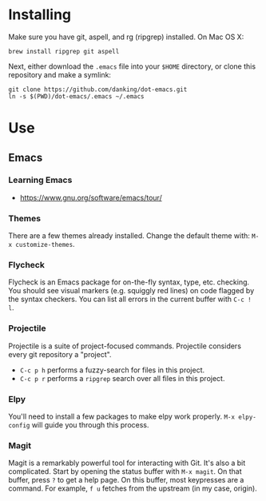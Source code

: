 # Installing

Make sure you have git, aspell, and rg (ripgrep) installed. On Mac OS X:
```
brew install ripgrep git aspell
```

Next, either download the `.emacs` file into your `$HOME` directory, or clone this repository and make a
symlink:
```
git clone https://github.com/danking/dot-emacs.git
ln -s $(PWD)/dot-emacs/.emacs ~/.emacs
```

# Use
## Emacs
### Learning Emacs
- https://www.gnu.org/software/emacs/tour/

### Themes
There are a few themes already installed. Change the default theme with: `M-x customize-themes`.

### Flycheck
Flycheck is an Emacs package for on-the-fly syntax, type, etc. checking. You should see visual
markers (e.g. squiggly red lines) on code flagged by the syntax checkers. You can list all errors in
the current buffer with `C-c ! l`.

### Projectile
Projectile is a suite of project-focused commands. Projectile considers every git repository a
"project".

- `C-c p h` performs a fuzzy-search for files in this project.
- `C-c p r` performs a `ripgrep` search over all files in this project.

### Elpy
You'll need to install a few packages to make elpy work properly. `M-x elpy-config` will guide you
through this process.

### Magit
Magit is a remarkably powerful tool for interacting with Git. It's also a bit complicated. Start by
opening the status buffer with `M-x magit`. On that buffer, press `?` to get a help page. On this
buffer, most keypresses are a command. For example, `f u` fetches from the upstream (in my case,
origin).
